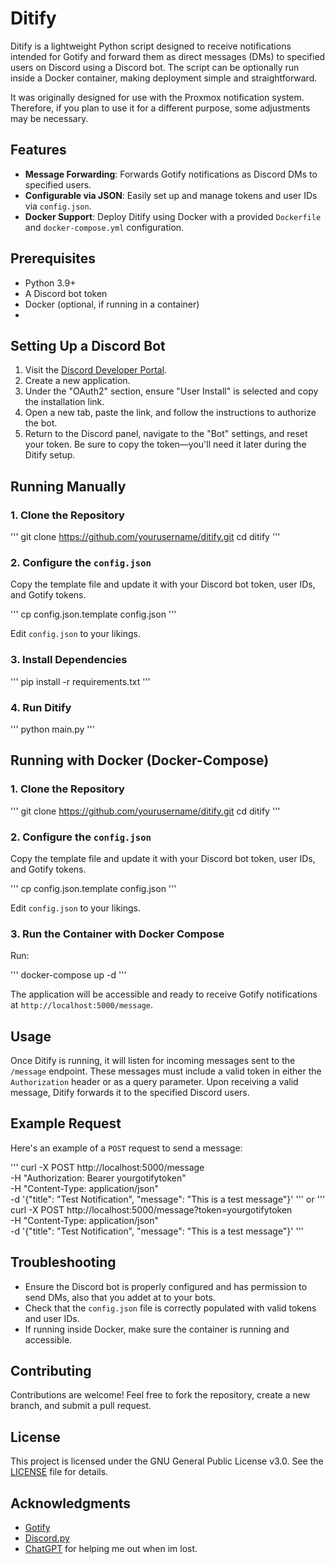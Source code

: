 # Ditify

Ditify is a lightweight Python script designed to receive notifications intended for Gotify and forward them as direct messages (DMs) to specified users on Discord using a Discord bot. The script can be optionally run inside a Docker container, making deployment simple and straightforward.

It was originally designed for use with the Proxmox notification system. Therefore, if you plan to use it for a different purpose, some adjustments may be necessary.

## Features

- **Message Forwarding**: Forwards Gotify notifications as Discord DMs to specified users.
- **Configurable via JSON**: Easily set up and manage tokens and user IDs via `config.json`.
- **Docker Support**: Deploy Ditify using Docker with a provided `Dockerfile` and `docker-compose.yml` configuration.

## Prerequisites

- Python 3.9+
- A Discord bot token
- Docker (optional, if running in a container)
- 
## Setting Up a Discord Bot

1. Visit the [Discord Developer Portal](https://discord.com/developers/applications).
2. Create a new application.
3. Under the "OAuth2" section, ensure "User Install" is selected and copy the installation link.
4. Open a new tab, paste the link, and follow the instructions to authorize the bot.
5. Return to the Discord panel, navigate to the "Bot" settings, and reset your token. Be sure to copy the token—you'll need it later during the Ditify setup.

## Running Manually

### 1. Clone the Repository

'''
git clone https://github.com/yourusername/ditify.git
cd ditify
'''

### 2. Configure the `config.json`

Copy the template file and update it with your Discord bot token, user IDs, and Gotify tokens.

'''
cp config.json.template config.json
'''

Edit `config.json` to your likings.


### 3. Install Dependencies

'''
pip install -r requirements.txt
'''

### 4. Run Ditify

'''
python main.py
'''

## Running with Docker (Docker-Compose)

### 1. Clone the Repository

'''
git clone https://github.com/yourusername/ditify.git
cd ditify
'''

### 2. Configure the `config.json`

Copy the template file and update it with your Discord bot token, user IDs, and Gotify tokens.

'''
cp config.json.template config.json
'''

Edit `config.json` to your likings.

### 3. Run the Container with Docker Compose

Run:

'''
docker-compose up -d
'''

The application will be accessible and ready to receive Gotify notifications at `http://localhost:5000/message`.

## Usage

Once Ditify is running, it will listen for incoming messages sent to the `/message` endpoint. These messages must include a valid token in either the `Authorization` header or as a query parameter. Upon receiving a valid message, Ditify forwards it to the specified Discord users.

## Example Request

Here's an example of a `POST` request to send a message:

'''
curl -X POST http://localhost:5000/message \
-H "Authorization: Bearer yourgotifytoken" \
-H "Content-Type: application/json" \
-d '{"title": "Test Notification", "message": "This is a test message"}'
'''
or
'''
curl -X POST http://localhost:5000/message?token=yourgotifytoken \
-H "Content-Type: application/json" \
-d '{"title": "Test Notification", "message": "This is a test message"}'
'''

## Troubleshooting

- Ensure the Discord bot is properly configured and has permission to send DMs, also that you addet at to your bots.
- Check that the `config.json` file is correctly populated with valid tokens and user IDs.
- If running inside Docker, make sure the container is running and accessible.

## Contributing

Contributions are welcome! Feel free to fork the repository, create a new branch, and submit a pull request.

## License

This project is licensed under the GNU General Public License v3.0. See the [LICENSE](LICENSE) file for details.

## Acknowledgments

- [Gotify](https://gotify.net)
- [Discord.py](https://discordpy.readthedocs.io)
- [ChatGPT](https://chatgpt.com/) for helping me out when im lost.
